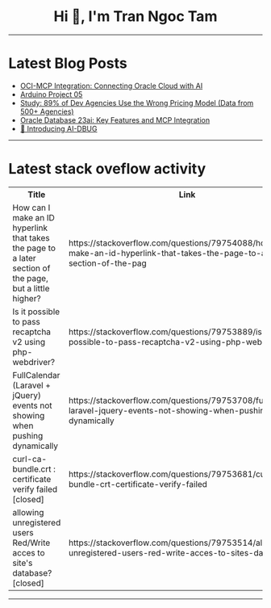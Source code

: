 <h1 align="center">Hi 👋, I'm Tran Ngoc Tam</h1>

---

# Latest Blog Posts 
<!-- BLOG-POST-LIST:START -->
- [OCI-MCP Integration: Connecting Oracle Cloud with AI](https://dev.to/dinesh_marimuthu_659d25d6/oci-mcp-integration-connecting-oracle-cloud-with-ai-35jl)
- [Arduino Project 05](https://dev.to/cecilionavarro/arduino-project-05-5ebg)
- [Study: 89% of Dev Agencies Use the Wrong Pricing Model &lpar;Data from 500+ Agencies&rpar;](https://dev.to/teamcamp/study-89-of-dev-agencies-use-the-wrong-pricing-model-data-from-500-agencies-5112)
- [Oracle Database 23ai: Key Features and MCP Integration](https://dev.to/dinesh_marimuthu_659d25d6/oracle-database-23ai-key-features-and-mcp-integration-3bk6)
- [🚀 Introducing AI-DBUG](https://dev.to/workwithnk/introducing-ai-dbug-21p0)
<!-- BLOG-POST-LIST:END -->

---

# Latest stack oveflow activity
<table>
  <tr><th>Title</th><th>Link</th></tr>
  <!-- STACKOVERFLOW:START --><tr><td>How can I make an ID hyperlink that takes the page to a later section of the page, but a little higher?</td><td>https://stackoverflow.com/questions/79754088/how-can-i-make-an-id-hyperlink-that-takes-the-page-to-a-later-section-of-the-pag</td></tr><tr><td>Is it possible to pass recaptcha v2 using php-webdriver?</td><td>https://stackoverflow.com/questions/79753889/is-it-possible-to-pass-recaptcha-v2-using-php-webdriver</td></tr><tr><td>FullCalendar &lpar;Laravel + jQuery&rpar; events not showing when pushing dynamically</td><td>https://stackoverflow.com/questions/79753708/fullcalendar-laravel-jquery-events-not-showing-when-pushing-dynamically</td></tr><tr><td>curl-ca-bundle.crt : certificate verify failed [closed]</td><td>https://stackoverflow.com/questions/79753681/curl-ca-bundle-crt-certificate-verify-failed</td></tr><tr><td>allowing unregistered users Red/Write acces to site&#39;s database? [closed]</td><td>https://stackoverflow.com/questions/79753514/allowing-unregistered-users-red-write-acces-to-sites-database</td></tr><!-- STACKOVERFLOW:END -->
</table>

---


